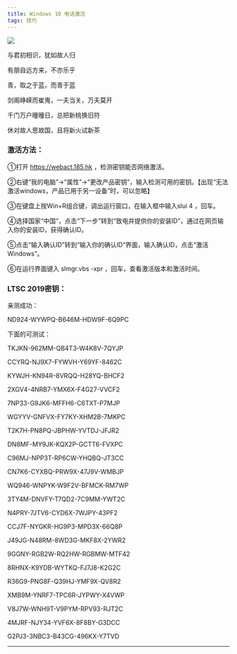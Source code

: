 ```yaml
---
title: Windows 10 电话激活
tags: 技巧
---
```


![](https://pan.qia.icu/images/2020/08/25/0aDyxWFZu7/NLZN.jpg)

与君初相识，犹如故人归    

有朋自远方来，不亦乐乎    

青，取之于蓝，而青于蓝    

<!--more-->
剑阁峥嵘而崔嵬，一夫当关，万夫莫开  

千门万户曈曈日，总把新桃换旧符  

休对故人思故国，且将新火试新茶


### 激活方法：

①打开 https://webact.185.hk ，检测密钥能否网络激活。

②右键“我的电脑”→“属性”→“更改产品密钥”，输入检测可用的密钥。【出现“无法激活windows，产品已用于另一设备”时，可以忽略】

③在键盘上按Win+R组合键，调出运行窗口，在输入框中输入slui 4 ，回车。

④选择国家“中国”，点击“下一步”转到“致电并提供你的安装ID”，通过在网页输入你的安装ID，获得确认ID。

⑤点击“输入确认ID”转到“输入你的确认ID”界面，输入确认ID，点击“激活Windows”。

⑥在运行界面键入 slmgr.vbs -xpr ，回车，查看激活版本和激活时间。

### LTSC 2019密钥：
亲测成功：

ND924-WYWPQ-B646M-HDW9F-6Q9PC

下面的可测试：

TKJKN-962MM-QB4T3-W4K8V-7QYJP

CCYRQ-NJ9X7-FYWVH-Y69YF-8462C

KYWJH-KN94R-8VRQQ-H28YQ-BHCF2

2XGV4-4NRB7-YMX6X-F4G27-VVCF2

7NP33-G9JK6-MFFH6-C6TXT-P7MJP

WGYYV-GNFVX-FY7KY-XHM2B-7MKPC

T2K7H-PN8PQ-JBPHW-YVTDJ-JFJR2

DN8MF-MY9JK-KQX2P-GCTT6-FVXPC

C96MJ-NPP3T-RP6CW-YHQBQ-JT3CC

CN7K6-CYXBQ-PRW9X-47J9V-WMBJP

WQ946-WNPYK-W9F2V-BFMCK-RM7WP

3TY4M-DNVFY-T7QD2-7C9MM-YWT2C

N4PRY-7JTV6-CYD6X-7WJPY-43PF2

CCJ7F-NYGKR-HG9P3-MPD3X-66Q8P

J49JG-N48RM-8WD3G-MKF8X-2YWR2

9GGNY-RGB2W-RQ2HW-RGBMW-MTF42

8RHNX-K9YDB-WYTKQ-FJ7J8-K2G2C

R36G9-PNG8F-Q39HJ-YMF9X-QV8R2

XMB9M-YNRF7-TPC6R-JYPWY-X4VWP

V8J7W-WNH9T-V9PYM-RPV93-RJT2C

4MJRF-NJY34-YVF6X-8F8BY-G3DCC

G2PJ3-3NBC3-B43CG-496KX-Y7TVD


-------------


